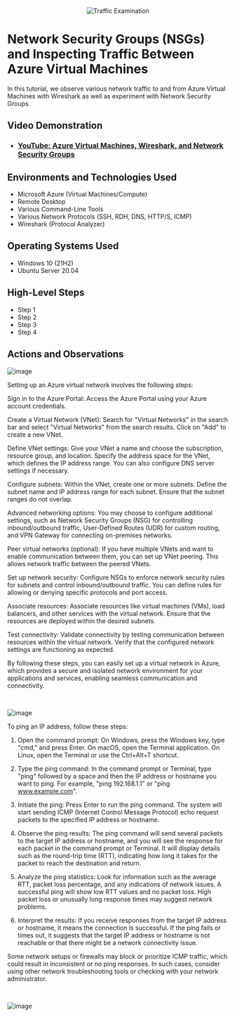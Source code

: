 <p align="center">
<img src="https://i.imgur.com/Ua7udoS.png" alt="Traffic Examination"/>
</p>

<h1>Network Security Groups (NSGs) and Inspecting Traffic Between Azure Virtual Machines</h1>
In this tutorial, we observe various network traffic to and from Azure Virtual Machines with Wireshark as well as experiment with Network Security Groups. <br />


<h2>Video Demonstration</h2>

- ### [YouTube: Azure Virtual Machines, Wireshark, and Network Security Groups](https://www.youtube.com)

<h2>Environments and Technologies Used</h2>

- Microsoft Azure (Virtual Machines/Compute)
- Remote Desktop
- Various Command-Line Tools
- Various Network Protocols (SSH, RDH, DNS, HTTP/S, ICMP)
- Wireshark (Protocol Analyzer)

<h2>Operating Systems Used </h2>

- Windows 10 (21H2)
- Ubuntu Server 20.04

<h2>High-Level Steps</h2>

- Step 1
- Step 2
- Step 3
- Step 4

<h2>Actions and Observations</h2>


![image](https://github.com/derekjonesaa/configure-ad/assets/167825508/337595dc-a39e-42f6-a016-5160b7ed099c)

Setting up an Azure virtual network involves the following steps:

Sign in to the Azure Portal: Access the Azure Portal using your Azure account credentials.

Create a Virtual Network (VNet): Search for "Virtual Networks" in the search bar and select "Virtual Networks" from the search results. Click on "Add" to create a new VNet.

Define VNet settings: Give your VNet a name and choose the subscription, resource group, and location. Specify the address space for the VNet, which defines the IP address range. You can also configure DNS server settings if necessary.

Configure subnets: Within the VNet, create one or more subnets. Define the subnet name and IP address range for each subnet. Ensure that the subnet ranges do not overlap.

Advanced networking options: You may choose to configure additional settings, such as Network Security Groups (NSG) for controlling inbound/outbound traffic, User-Defined Routes (UDR) for custom routing, and VPN Gateway for connecting on-premises networks.

Peer virtual networks (optional): If you have multiple VNets and want to enable communication between them, you can set up VNet peering. This allows network traffic between the peered VNets.

Set up network security: Configure NSGs to enforce network security rules for subnets and control inbound/outbound traffic. You can define rules for allowing or denying specific protocols and port access.

Associate resources: Associate resources like virtual machines (VMs), load balancers, and other services with the virtual network. Ensure that the resources are deployed within the desired subnets.

Test connectivity: Validate connectivity by testing communication between resources within the virtual network. Verify that the configured network settings are functioning as expected.

By following these steps, you can easily set up a virtual network in Azure, which provides a secure and isolated network environment for your applications and services, enabling seamless communication and connectivity.
</p>
<br />


![image](https://github.com/derekjonesaa/azure-network-protocols/assets/167825508/9b88c9ed-93ef-4336-9eed-94573f370ee7)


</p>
To ping an IP address, follow these steps:

1. Open the command prompt: On Windows, press the Windows key, type "cmd," and press Enter. On macOS, open the Terminal application. On Linux, open the Terminal or use the Ctrl+Alt+T shortcut.

2. Type the ping command: In the command prompt or Terminal, type "ping" followed by a space and then the IP address or hostname you want to ping. For example, "ping 192.168.1.1" or "ping www.example.com".

3. Initiate the ping: Press Enter to run the ping command. The system will start sending ICMP (Internet Control Message Protocol) echo request packets to the specified IP address or hostname.

4. Observe the ping results: The ping command will send several packets to the target IP address or hostname, and you will see the response for each packet in the command prompt or Terminal. It will display details such as the round-trip time (RTT), indicating how long it takes for the packet to reach the destination and return.

5. Analyze the ping statistics: Look for information such as the average RTT, packet loss percentage, and any indications of network issues. A successful ping will show low RTT values and no packet loss. High packet loss or unusually long response times may suggest network problems.

6. Interpret the results: If you receive responses from the target IP address or hostname, it means the connection is successful. If the ping fails or times out, it suggests that the target IP address or hostname is not reachable or that there might be a network connectivity issue.

Some network setups or firewalls may block or prioritize ICMP traffic, which could result in inconsistent or no ping responses. In such cases, consider using other network troubleshooting tools or checking with your network administrator.


<br />

![image](https://github.com/derekjonesaa/azure-network-protocols/assets/167825508/40197c8d-1eb1-4c7f-baa8-fd2410360ca8)




